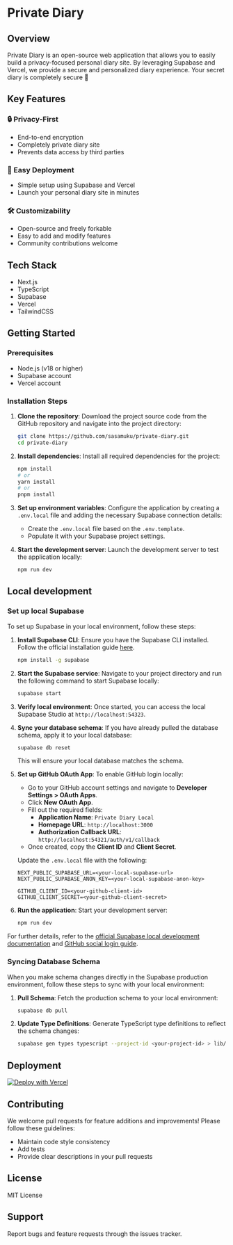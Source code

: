 # Private Diary

## Overview

Private Diary is an open-source web application that allows you to easily build a privacy-focused personal diary site. By leveraging Supabase and Vercel, we provide a secure and personalized diary experience. Your secret diary is completely secure 🔐

## Key Features

### 🔒 Privacy-First
- End-to-end encryption
- Completely private diary site
- Prevents data access by third parties

### 🚀 Easy Deployment
- Simple setup using Supabase and Vercel
- Launch your personal diary site in minutes

### 🛠️ Customizability
- Open-source and freely forkable
- Easy to add and modify features
- Community contributions welcome

## Tech Stack

- Next.js
- TypeScript
- Supabase
- Vercel
- TailwindCSS

## Getting Started

### Prerequisites

- Node.js (v18 or higher)
- Supabase account
- Vercel account

### Installation Steps

1. **Clone the repository**:
   Download the project source code from the GitHub repository and navigate into the project directory:

   ```bash
   git clone https://github.com/sasamuku/private-diary.git
   cd private-diary
   ```

2. **Install dependencies**:
   Install all required dependencies for the project:

   ```bash
   npm install
   # or
   yarn install
   # or
   pnpm install
   ```

3. **Set up environment variables**:
   Configure the application by creating a `.env.local` file and adding the necessary Supabase connection details:

   - Create the `.env.local` file based on the `.env.template`.
   - Populate it with your Supabase project settings.

4. **Start the development server**:
   Launch the development server to test the application locally:

   ```bash
   npm run dev
   ```

## Local development

### Set up local Supabase

To set up Supabase in your local environment, follow these steps:

1. **Install Supabase CLI**:
   Ensure you have the Supabase CLI installed. Follow the official installation guide [here](https://supabase.com/docs/guides/cli#installation).

   ```bash
   npm install -g supabase
   ```

2. **Start the Supabase service**:
   Navigate to your project directory and run the following command to start Supabase locally:

   ```bash
   supabase start
   ```

3. **Verify local environment**:
   Once started, you can access the local Supabase Studio at `http://localhost:54323`.

4. **Sync your database schema**:
   If you have already pulled the database schema, apply it to your local database:

   ```bash
   supabase db reset
   ```

   This will ensure your local database matches the schema.

6. **Set up GitHub OAuth App**:
   To enable GitHub login locally:

   - Go to your GitHub account settings and navigate to **Developer Settings > OAuth Apps**.
   - Click **New OAuth App**.
   - Fill out the required fields:
     - **Application Name**: `Private Diary Local`
     - **Homepage URL**: `http://localhost:3000`
     - **Authorization Callback URL**: `http://localhost:54321/auth/v1/callback`
   - Once created, copy the **Client ID** and **Client Secret**.

   Update the `.env.local` file with the following:

   ```env
   NEXT_PUBLIC_SUPABASE_URL=<your-local-supabase-url>
   NEXT_PUBLIC_SUPABASE_ANON_KEY=<your-local-supabase-anon-key>

   GITHUB_CLIENT_ID=<your-github-client-id>
   GITHUB_CLIENT_SECRET=<your-github-client-secret>
   ```

7. **Run the application**:
   Start your development server:

   ```bash
   npm run dev
   ```

For further details, refer to the [official Supabase local development documentation](https://supabase.com/docs/guides/local-development/overview) and [GitHub social login guide](https://supabase.com/docs/guides/auth/social-login/auth-github).

### Syncing Database Schema

When you make schema changes directly in the Supabase production environment, follow these steps to sync with your local environment:

1. **Pull Schema**:
   Fetch the production schema to your local environment:

   ```bash
   supabase db pull
   ```

2. **Update Type Definitions**:
   Generate TypeScript type definitions to reflect the schema changes:

   ```bash
   supabase gen types typescript --project-id <your-project-id> > lib/database.types.ts
   ```

## Deployment

[![Deploy with Vercel](https://vercel.com/button)](https://vercel.com/new)

## Contributing

We welcome pull requests for feature additions and improvements! Please follow these guidelines:
- Maintain code style consistency
- Add tests
- Provide clear descriptions in your pull requests

## License

MIT License

## Support

Report bugs and feature requests through the issues tracker.
